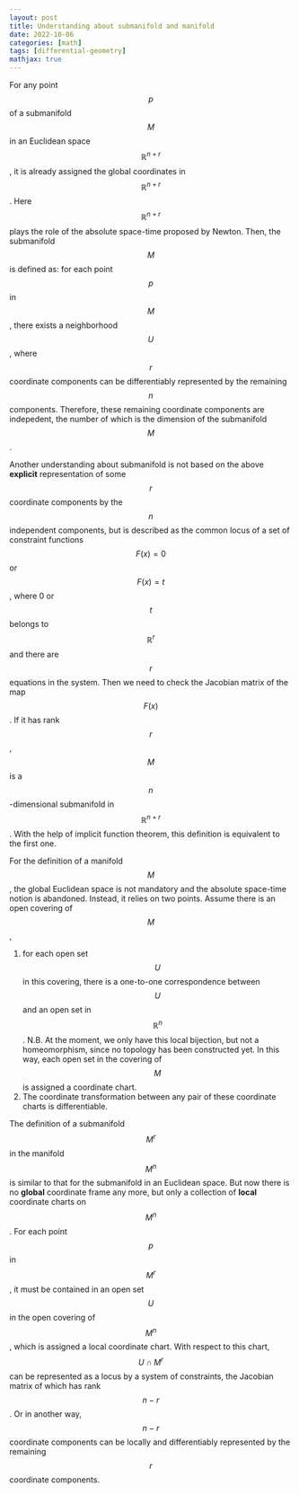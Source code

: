 ```yaml
---
layout: post
title: Understanding about submanifold and manifold
date: 2022-10-06
categories: [math]
tags: [differential-geometry]
mathjax: true
---
```


For any point $$p$$ of a submanifold $$M$$ in an Euclidean space $$\mathbb{R}^{n+r}$$, it is already assigned the global coordinates in $$\mathbb{R}^{n+r}$$. Here $$\mathbb{R}^{n+r}$$ plays the role of the absolute space-time proposed by Newton. Then, the submanifold $$M$$ is defined as: for each point $$p$$ in $$M$$, there exists a neighborhood $$U$$, where $$r$$ coordinate components can be differentiably represented by the remaining $$n$$ components. Therefore, these remaining coordinate components are indepedent, the number of which is the dimension of the submanifold $$M$$.

Another understanding about submanifold is not based on the above **explicit** representation of some $$r$$ coordinate components by the $$n$$ independent components, but is described as the common locus of a set of constraint functions $$F(x)=0$$ or $$F(x)=t$$, where 0 or $$t$$ belongs to $$\mathbb{R}^{r}$$ and there are $$r$$ equations in the system. Then we need to check the Jacobian matrix of the map $$F(x)$$. If it has rank $$r$$, $$M$$ is a $$n$$-dimensional submanifold in $$\mathbb{R}^{n+r}$$. With the help of implicit function theorem, this definition is equivalent to the first one.

For the definition of a manifold $$M$$, the global Euclidean space is not mandatory and the absolute space-time notion is abandoned. Instead, it relies on two points. Assume there is an open covering of $$M$$,

1.  for each open set $$U$$ in this covering, there is a one-to-one correspondence between $$U$$ and an open set in $$\mathbb{R}^{n}$$. N.B. At the moment, we only have this local bijection, but not a homeomorphism, since no topology has been constructed yet. In this way, each open set in the covering of $$M$$ is assigned a coordinate chart.
2.  The coordinate transformation between any pair of these coordinate charts is differentiable.

The definition of a submanifold $$M^r$$ in the manifold $$M^n$$ is similar to that for the submanifold in an Euclidean space. But now there is no **global** coordinate frame any more, but only a collection of **local** coordinate charts on $$M^n$$. For each point $$p$$ in $$M^r$$, it must be contained in an open set $$U$$ in the open covering of $$M^n$$, which is assigned a local coordinate chart. With respect to this chart, $$U \cap M^r$$ can be represented as a locus by a system of constraints, the Jacobian matrix of which has rank $$n-r$$. Or in another way, $$n-r$$ coordinate components can be locally and differentiably represented by the remaining $$r$$ coordinate components.
